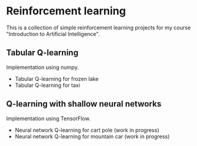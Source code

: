 # Reinforcement learning #

This is a collection of simple reinforcement learning projects for my course "Introduction to Artificial Intelligence".

## Tabular Q-learning ##

Implementation using numpy.

* Tabular Q-learning for frozen lake
* Tabular Q-learning for taxi

## Q-learning with shallow neural networks ##

Implementation using TensorFlow.

* Neural network Q-learning for cart pole (work in progress)
* Neural network Q-learning for mountain car (work in progress)
